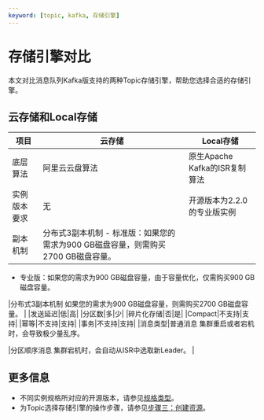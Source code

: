 ```yaml
---
keyword: [topic, kafka, 存储引擎]
---
```


# 存储引擎对比

本文对比消息队列Kafka版支持的两种Topic存储引擎，帮助您选择合适的存储引擎。

## 云存储和Local存储

|项目|云存储|Local存储|
|--|---|-------|
|底层算法|阿里云云盘算法|原生Apache Kafka的ISR复制算法|
|实例版本要求|无|开源版本为2.2.0的专业版实例|
|副本机制|分布式3副本机制 -   标准版：如果您的需求为900 GB磁盘容量，则需购买2700 GB磁盘容量。
-   专业版：如果您的需求为900 GB磁盘容量，由于容量优化，仅需购买900 GB磁盘容量。

|分布式3副本机制 如果您的需求为900 GB磁盘容量，则需购买2700 GB磁盘容量。 |
|发送延迟|低|高|
|分区数|多|少|
|碎片化存储|否|是|
|Compact|不支持|支持|
|幂等|不支持|支持|
|事务|不支持|支持|
|消息类型|普通消息 集群重启或者宕机时，会导致极少量乱序。

|分区顺序消息 集群宕机时，会自动从ISR中选取新Leader。 |

## 更多信息

-   不同实例规格所对应的开源版本，请参见[规格类型](/intl.zh-CN/产品定价/计费说明.md)。
-   为Topic选择存储引擎的操作步骤，请参见[步骤三：创建资源](/intl.zh-CN/快速入门/步骤三：创建资源.md)。

